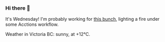 ### Hi there :wave:

It's Wednesday! I'm probably working for [this bunch](https://github.com/kohofinancial), lighting a fire under some Acctions workflow.

Weather in Victoria BC: sunny, at +12°C.
